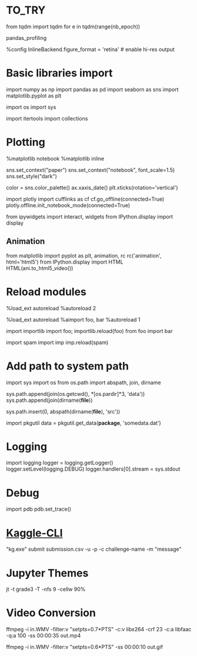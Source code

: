 # TO_TRY
from tqdm import tqdm
for e in tqdm(range(nb_epoch))

pandas_profiling

%config InlineBackend.figure_format = 'retina' # enable hi-res output

# Basic libraries import
import numpy as np
import pandas as pd
import seaborn as sns
import matplotlib.pyplot as plt

import os
import sys

import itertools
import collections

# Plotting
%matplotlib notebook
%matplotlib inline

sns.set_context("paper")
sns.set_context("notebook", font_scale=1.5)
sns.set_style("dark")

color = sns.color_palette()
ax.xaxis_date()
plt.xticks(rotation='vertical')

import plotly
import cufflinks as cf
cf.go_offline(connected=True)
plotly.offline.init_notebook_mode(connected=True)

from ipywidgets import interact, widgets
from IPython.display import display

## Animation
from matplotlib import pyplot as plt, animation, rc
rc('animation', html='html5')
from IPython.display import HTML
HTML(ani.to_html5_video())

# Reload modules
%load_ext autoreload
%autoreload 2

%load_ext autoreload
%aimport foo, bar
%autoreload 1

import importlib
import foo; importlib.reload(foo)
from foo import bar

import spam
import imp
imp.reload(spam)

# Add path to system path
import sys
import os
from os.path import abspath, join, dirname

sys.path.append(join(os.getcwd(), *[os.pardir]*3, 'data'))
sys.path.append(join(dirname(__file__))

sys.path.insert(0, abspath(dirname(__file__), 'src'))

import pkgutil
data = pkgutil.get_data(__package__, 'somedata.dat')

# Logging
import logging
logger = logging.getLogger()
logger.setLevel(logging.DEBUG)
logger.handlers[0].stream = sys.stdout

# Debug
import pdb
pdb.set_trace()

# [Kaggle-CLI](https://github.com/floydwch/kaggle-cli)

"kg.exe" submit submission.csv -u -p  -c challenge-name -m "message"

# Jupyter Themes
jt -t grade3 -T -nfs 9 -cellw 90%

# Video Conversion
ffmpeg -i in.WMV -filter:v "setpts=0.7*PTS" -c:v libx264 -crf 23 -c:a libfaac -q:a 100 -ss 00:00:35 out.mp4

ffmpeg -i in.WMV -filter:v "setpts=0.6*PTS" -ss 00:00:10 out.gif
